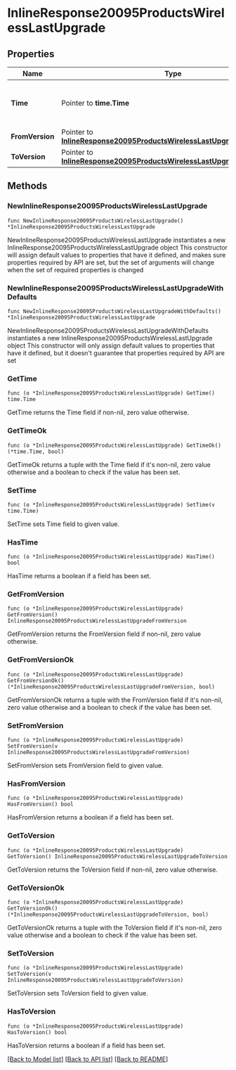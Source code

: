 # InlineResponse20095ProductsWirelessLastUpgrade

## Properties

Name | Type | Description | Notes
------------ | ------------- | ------------- | -------------
**Time** | Pointer to **time.Time** | Timestamp of the last successful firmware upgrade | [optional] 
**FromVersion** | Pointer to [**InlineResponse20095ProductsWirelessLastUpgradeFromVersion**](InlineResponse20095ProductsWirelessLastUpgradeFromVersion.md) |  | [optional] 
**ToVersion** | Pointer to [**InlineResponse20095ProductsWirelessLastUpgradeToVersion**](InlineResponse20095ProductsWirelessLastUpgradeToVersion.md) |  | [optional] 

## Methods

### NewInlineResponse20095ProductsWirelessLastUpgrade

`func NewInlineResponse20095ProductsWirelessLastUpgrade() *InlineResponse20095ProductsWirelessLastUpgrade`

NewInlineResponse20095ProductsWirelessLastUpgrade instantiates a new InlineResponse20095ProductsWirelessLastUpgrade object
This constructor will assign default values to properties that have it defined,
and makes sure properties required by API are set, but the set of arguments
will change when the set of required properties is changed

### NewInlineResponse20095ProductsWirelessLastUpgradeWithDefaults

`func NewInlineResponse20095ProductsWirelessLastUpgradeWithDefaults() *InlineResponse20095ProductsWirelessLastUpgrade`

NewInlineResponse20095ProductsWirelessLastUpgradeWithDefaults instantiates a new InlineResponse20095ProductsWirelessLastUpgrade object
This constructor will only assign default values to properties that have it defined,
but it doesn't guarantee that properties required by API are set

### GetTime

`func (o *InlineResponse20095ProductsWirelessLastUpgrade) GetTime() time.Time`

GetTime returns the Time field if non-nil, zero value otherwise.

### GetTimeOk

`func (o *InlineResponse20095ProductsWirelessLastUpgrade) GetTimeOk() (*time.Time, bool)`

GetTimeOk returns a tuple with the Time field if it's non-nil, zero value otherwise
and a boolean to check if the value has been set.

### SetTime

`func (o *InlineResponse20095ProductsWirelessLastUpgrade) SetTime(v time.Time)`

SetTime sets Time field to given value.

### HasTime

`func (o *InlineResponse20095ProductsWirelessLastUpgrade) HasTime() bool`

HasTime returns a boolean if a field has been set.

### GetFromVersion

`func (o *InlineResponse20095ProductsWirelessLastUpgrade) GetFromVersion() InlineResponse20095ProductsWirelessLastUpgradeFromVersion`

GetFromVersion returns the FromVersion field if non-nil, zero value otherwise.

### GetFromVersionOk

`func (o *InlineResponse20095ProductsWirelessLastUpgrade) GetFromVersionOk() (*InlineResponse20095ProductsWirelessLastUpgradeFromVersion, bool)`

GetFromVersionOk returns a tuple with the FromVersion field if it's non-nil, zero value otherwise
and a boolean to check if the value has been set.

### SetFromVersion

`func (o *InlineResponse20095ProductsWirelessLastUpgrade) SetFromVersion(v InlineResponse20095ProductsWirelessLastUpgradeFromVersion)`

SetFromVersion sets FromVersion field to given value.

### HasFromVersion

`func (o *InlineResponse20095ProductsWirelessLastUpgrade) HasFromVersion() bool`

HasFromVersion returns a boolean if a field has been set.

### GetToVersion

`func (o *InlineResponse20095ProductsWirelessLastUpgrade) GetToVersion() InlineResponse20095ProductsWirelessLastUpgradeToVersion`

GetToVersion returns the ToVersion field if non-nil, zero value otherwise.

### GetToVersionOk

`func (o *InlineResponse20095ProductsWirelessLastUpgrade) GetToVersionOk() (*InlineResponse20095ProductsWirelessLastUpgradeToVersion, bool)`

GetToVersionOk returns a tuple with the ToVersion field if it's non-nil, zero value otherwise
and a boolean to check if the value has been set.

### SetToVersion

`func (o *InlineResponse20095ProductsWirelessLastUpgrade) SetToVersion(v InlineResponse20095ProductsWirelessLastUpgradeToVersion)`

SetToVersion sets ToVersion field to given value.

### HasToVersion

`func (o *InlineResponse20095ProductsWirelessLastUpgrade) HasToVersion() bool`

HasToVersion returns a boolean if a field has been set.


[[Back to Model list]](../README.md#documentation-for-models) [[Back to API list]](../README.md#documentation-for-api-endpoints) [[Back to README]](../README.md)


